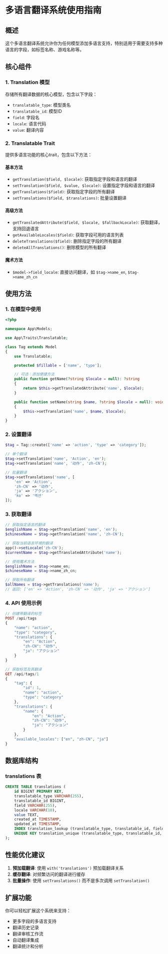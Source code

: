 # 多语言翻译系统使用指南

## 概述

这个多语言翻译系统允许你为任何模型添加多语言支持，特别适用于需要支持多种语言的字段，如标签名称、游戏名称等。

## 核心组件

### 1. Translation 模型
存储所有翻译数据的核心模型，包含以下字段：
- `translatable_type`: 模型类名
- `translatable_id`: 模型ID
- `field`: 字段名
- `locale`: 语言代码
- `value`: 翻译内容

### 2. Translatable Trait
提供多语言功能的核心trait，包含以下方法：

#### 基本方法
- `getTranslation($field, $locale)`: 获取指定字段和语言的翻译
- `setTranslation($field, $value, $locale)`: 设置指定字段和语言的翻译
- `getTranslations($field)`: 获取指定字段的所有翻译
- `setTranslations($field, $translations)`: 批量设置翻译

#### 高级方法
- `getTranslatedAttribute($field, $locale, $fallbackLocale)`: 获取翻译，支持回退语言
- `getAvailableLocales($field)`: 获取字段可用的语言列表
- `deleteTranslations($field)`: 删除指定字段的所有翻译
- `deleteAllTranslations()`: 删除模型的所有翻译

#### 魔术方法
- `$model->field_locale`: 直接访问翻译，如 `$tag->name_en`, `$tag->name_zh_cn`

## 使用方法

### 1. 在模型中使用

```php
<?php

namespace App\Models;

use App\Traits\Translatable;

class Tag extends Model
{
    use Translatable;

    protected $fillable = ['name', 'type'];

    // 可选：添加便捷方法
    public function getName(?string $locale = null): ?string
    {
        return $this->getTranslatedAttribute('name', $locale);
    }

    public function setName(string $name, ?string $locale = null): void
    {
        $this->setTranslation('name', $name, $locale);
    }
}
```

### 2. 设置翻译

```php
$tag = Tag::create(['name' => 'action', 'type' => 'category']);

// 单个翻译
$tag->setTranslation('name', 'Action', 'en');
$tag->setTranslation('name', '动作', 'zh-CN');

// 批量翻译
$tag->setTranslations('name', [
    'en' => 'Action',
    'zh-CN' => '动作',
    'ja' => 'アクション',
    'ko' => '액션'
]);
```

### 3. 获取翻译

```php
// 获取指定语言的翻译
$englishName = $tag->getTranslation('name', 'en');
$chineseName = $tag->getTranslation('name', 'zh-CN');

// 获取当前语言环境的翻译
app()->setLocale('zh-CN');
$currentName = $tag->getTranslatedAttribute('name');

// 使用魔术方法
$englishName = $tag->name_en;
$chineseName = $tag->name_zh_cn;

// 获取所有翻译
$allNames = $tag->getTranslations('name');
// 返回: ['en' => 'Action', 'zh-CN' => '动作', 'ja' => 'アクション']
```

### 4. API 使用示例

```php
// 创建带翻译的标签
POST /api/tags
{
    "name": "action",
    "type": "category",
    "translations": {
        "en": "Action",
        "zh-CN": "动作",
        "ja": "アクション"
    }
}

// 获取标签及其翻译
GET /api/tags/1
{
    "tag": {
        "id": 1,
        "name": "action",
        "type": "category"
    },
    "translations": {
        "name": {
            "en": "Action",
            "zh-CN": "动作",
            "ja": "アクション"
        }
    },
    "available_locales": ["en", "zh-CN", "ja"]
}
```

## 数据库结构

### translations 表
```sql
CREATE TABLE translations (
    id BIGINT PRIMARY KEY,
    translatable_type VARCHAR(255),
    translatable_id BIGINT,
    field VARCHAR(255),
    locale VARCHAR(10),
    value TEXT,
    created_at TIMESTAMP,
    updated_at TIMESTAMP,
    INDEX translation_lookup (translatable_type, translatable_id, field, locale),
    UNIQUE KEY translation_unique (translatable_type, translatable_id, field, locale)
);
```

## 性能优化建议

1. **预加载翻译**: 使用 `with('translations')` 预加载翻译关系
2. **缓存翻译**: 对频繁访问的翻译进行缓存
3. **批量操作**: 使用 `setTranslations()` 而不是多次调用 `setTranslation()`

## 扩展功能

你可以轻松扩展这个系统来支持：
- 更多字段的多语言支持
- 翻译历史记录
- 翻译审核工作流
- 自动翻译集成
- 翻译统计和分析
